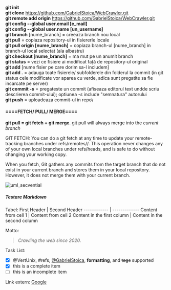 **git init** \
**git clone** https://github.com/GabrielStoica/WebCrawler.git \
**git remote add origin** https://github.com/GabrielStoica/WebCrawler.git \
**git config --global user.email [e_mail]**\
**git config --global user.name [un_username]**\
**git branch** [nume_branch]   = creeaza branch nou local \
**git pull**   = copiaza repository-ul in fisiererle locale\
**git pull origin [nume_branch]**  = copiaza branch-ul [nume_branch] in branch-ul local selectat (ala albastru)\
**git checkout [nume_branch]**   = ma mut pe un anumit branch\
**git status**  = vezi ce fisiere ai modificat față de repository-ul original\
**git add** [nume fisier pe care dorim sa-l includem]\
**git add .**    = adauga toate fisierele/ subfolderele din folderul la commit (in git status cele modificate vor aparea cu verde, adica sunt pregatite sa fie incarcate pe server)\
**git commit -s**   = pregateste un commit (afiseaza editorul text undde scriu descrierea commit-ului); optiunea *-s* include "semnatura" autorului\
**git push**    = uploadeaza commit-ul in repo\


#### ====FETCH/ PULL/ MERGE====

**git pull = git fetch + git merge**.
git pull will always merge into the *current branch*

GIT FETCH: You can do a git fetch at any time to update your remote-tracking branches under refs/remotes/<remote>/. This operation never changes any of your own local branches under refs/heads, and is safe to do without changing your working copy.

When you fetch, Git gathers any commits from the target branch that do not exist in your current branch and stores them in your local repository. However, it does not merge them with your current branch.

![uml_secvential](https://i.stack.imgur.com/XwVzT.png)


##### Testare Markdown

Tabel:
First Header | Second Header
------------ | -------------
Content from cell 1 | Content from cell 2
Content in the first column | Content in the second column

Motto:
>*Crawling the web since 2020.*

Task List:
- [x] @VertUnix, #refs, [@GabrielStoica](https://github.com/GabrielStoica), **formatting**, and <del>tags</del> supported
- [x] this is a complete item
- [ ] this is an incomplete item

Link extern:
[Google](https://www.google.com)